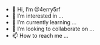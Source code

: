 - 👋 Hi, I’m @4erry5rf
- 👀 I’m interested in ...
- 🌱 I’m currently learning ...
- 💞️ I’m looking to collaborate on ...
- 📫 How to reach me ...

<!---
4erry5rf/4erry5rf is a ✨ special ✨ repository because its `README.md` (this file) appears on your GitHub profile.
You can click the Preview link to take a look at your changes.
--->
